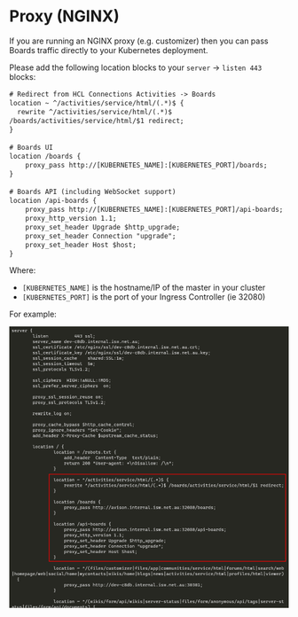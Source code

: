 # Proxy (NGINX)

If you are running an NGINX proxy (e.g. customizer) then you can pass Boards traffic directly to your Kubernetes deployment.

Please add the following location blocks to your `server` -> `listen 443` blocks:

```nginx
# Redirect from HCL Connections Activities -> Boards
location ~ ^/activities/service/html/(.*)$ {
  rewrite ^/activities/service/html/(.*)$ /boards/activities/service/html/$1 redirect;
}

# Boards UI
location /boards {
    proxy_pass http://[KUBERNETES_NAME]:[KUBERNETES_PORT]/boards;
}

# Boards API (including WebSocket support)
location /api-boards {
    proxy_pass http://[KUBERNETES_NAME]:[KUBERNETES_PORT]/api-boards;
    proxy_http_version 1.1;
    proxy_set_header Upgrade $http_upgrade;
    proxy_set_header Connection "upgrade";
    proxy_set_header Host $host;
}
```

Where:

-   `[KUBERNETES_NAME]` is the hostname/IP of the master in your cluster</br>
-   `[KUBERNETES_PORT]` is the port of your Ingress Controller (ie 32080)</br>

For example:

![nginx](./nginx.png)
